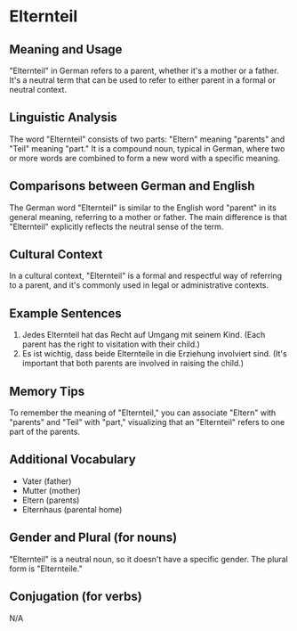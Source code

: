 # Elternteil
## Meaning and Usage
"Elternteil" in German refers to a parent, whether it's a mother or a father. It's a neutral term that can be used to refer to either parent in a formal or neutral context.

## Linguistic Analysis
The word "Elternteil" consists of two parts: "Eltern" meaning "parents" and "Teil" meaning "part." It is a compound noun, typical in German, where two or more words are combined to form a new word with a specific meaning.

## Comparisons between German and English
The German word "Elternteil" is similar to the English word "parent" in its general meaning, referring to a mother or father. The main difference is that "Elternteil" explicitly reflects the neutral sense of the term.

## Cultural Context
In a cultural context, "Elternteil" is a formal and respectful way of referring to a parent, and it's commonly used in legal or administrative contexts.

## Example Sentences
1. Jedes Elternteil hat das Recht auf Umgang mit seinem Kind.
(Each parent has the right to visitation with their child.)
2. Es ist wichtig, dass beide Elternteile in die Erziehung involviert sind.
(It's important that both parents are involved in raising the child.)

## Memory Tips
To remember the meaning of "Elternteil," you can associate "Eltern" with "parents" and "Teil" with "part," visualizing that an "Elternteil" refers to one part of the parents.

## Additional Vocabulary
- Vater (father)
- Mutter (mother)
- Eltern (parents)
- Elternhaus (parental home)

## Gender and Plural (for nouns)
"Elternteil" is a neutral noun, so it doesn't have a specific gender. The plural form is "Elternteile."

## Conjugation (for verbs)
N/A